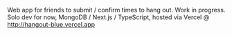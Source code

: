 Web app for friends to submit / confirm times to hang out. Work in progress. \
Solo dev for now, MongoDB / Next.js / TypeScript, hosted via Vercel @ http://hangout-blue.vercel.app
